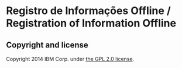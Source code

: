 Registro de Informações Offline / Registration of Information Offline
===



## Copyright and license

Copyright 2014 IBM Corp. under [the GPL 2.0 license](LICENSE).